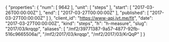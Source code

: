{
  "properties": {
    "num": [
      9642
    ],
    "unit": [
      "steps"
    ],
    "start": [
      "2017-03-26T00:00:00Z"
    ],
    "end": [
      "2017-03-27T00:00:00Z"
    ],
    "published": [
      "2017-03-27T00:00:00Z"
    ]
  },
  "client_id": "https://www-api.jvt.me/fit",
  "date": "2017-03-27T00:00:00Z",
  "kind": "steps",
  "h": "h-measure",
  "slug": "2017/03/krqqp",
  "aliases": [
    "/mf2/39771387-9a57-4877-92fb-516c9665506a/",
    "/mf2/2017/03/krqqp",
    "/mf2/2017/03/KrQqP"
  ]
}

